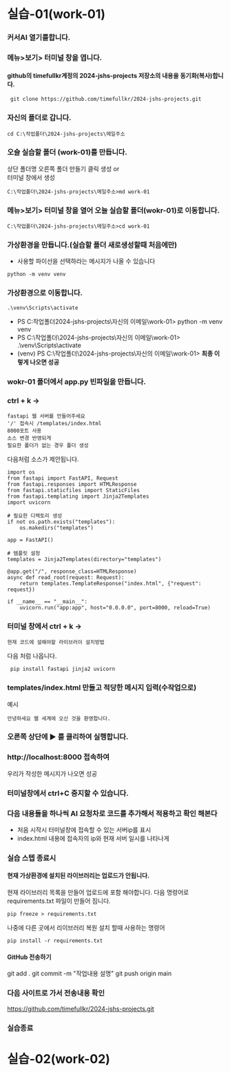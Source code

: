 # 실습-01(work-01) 
### 커서AI 열기를합니다.
### 메뉴>보기> 터미널 창을 엽니다.
#### github의 timefullkr계정의 2024-jshs-projects 저장소의 내용을 동기화(복사)합니다.

```
 git clone https://github.com/timefullkr/2024-jshs-projects.git
```
### 자신의 폴더로 갑니다.
```
cd C:\작업폴더\2024-jshs-projects\메일주소
```
### 오슬 실습할 폴더 (work-01)를 만듭니다.
상단 폴더명 오른쪽 폴더 만들기 클릭 생성 
or  
터미널 창에서 생성 
```
C:\작업폴더\2024-jshs-projects\메일주소>md work-01
```

### 메뉴>보기> 터미널 창을 열어 오늘 실습할 폴더(wokr-01)로 이동합니다.
```
C:\작업폴더\2024-jshs-projects\메일주소>cd work-01
```
### 가상환경을 만듭니다.(실습할 폴더 새로생성할때 처음에만) 
- 사용할 파이선을 선택하라는 메시지가 나올 수 있습니다
```
python -m venv venv
```
### 가상환경으로 이동합니다.
```
.\venv\Scripts\activate
```
- PS C:작업폴더2024-jshs-projects\자신의 이메일\work-01> python -m venv venv
- PS C:\작업폴더\2024-jshs-projects\자신의 이메일\work-01> .\venv\Scripts\activate
- (venv) PS C:\작업폴더\2024-jshs-projects\자신의 이메일\work-01> **최종 이렇게 나오면 성공**

### wokr-01 폴더에서 app.py 빈파일을 만듭니다.
### ctrl + k -> 
```
fastapi 웹 서버를 만들어주세요
'/' 접속시 /templates/index.html
8000포트 사용
소스 변경 반영되게
필요한 폴더가 없는 경우 폴더 생성
```
다음처럼 소스가 제안됩니다.
```
import os
from fastapi import FastAPI, Request
from fastapi.responses import HTMLResponse
from fastapi.staticfiles import StaticFiles
from fastapi.templating import Jinja2Templates
import uvicorn

# 필요한 디렉토리 생성
if not os.path.exists("templates"):
    os.makedirs("templates")

app = FastAPI()

# 템플릿 설정
templates = Jinja2Templates(directory="templates")

@app.get("/", response_class=HTMLResponse)
async def read_root(request: Request):
    return templates.TemplateResponse("index.html", {"request": request})

if __name__ == "__main__":
    uvicorn.run("app:app", host="0.0.0.0", port=8000, reload=True)
```
### 터미널 창에서 ctrl + k -> 
```
현재 코드에 설해야할 라이브러이 설치방법
```
다음 처럼 나옵니다.
```
 pip install fastapi jinja2 uvicorn
```

### templates/index.html 만들고 적당한 메시지 입력(수작업으로)
예시
```
안녕하세요 웹 세계에 오신 것을 환영합니다.
```
### 오른쪽 상단에 ▶ 를 클리하여 실행합니다.
### http://localhost:8000  접속하여 
우리가 작성한 메시지가 나오면 성공

### 터미널창에서 ctrl+C 중지할 수 있습니다.

### 다음 내용들을 하나씩 AI 요청차로 코드를 추가해서 적용하고 확인 해본다
- 처음 시작시 터미널창에 접속할 수 있는 서버ip를 표시
- index.html  내용에 접속자의 ip와 현재 서버 일시를 나타나게

### 실습 스텝 종료시

#### 현재 가상환경에 설치된 라이브러리는 업로드가 안됩니다. 
현재 라이브러리 목록을 만들어 업로드에 포함 해야합니다.
다음 명령어로 requirements.txt 파일이 만들어 짐니다.
```
pip freeze > requirements.txt
```
나중에 다른 곳에서 리이브러리 복원 설치 할때 사용하는 명령어 
```
pip install -r requirements.txt
```
#### GitHub 전송하기
git add .
git commit -m "작업내용 설명"
git push origin main

### 다음 사이트로 가서 전송내용 확인 
https://github.com/timefullkr/2024-jshs-projects.git

### 실습종료

# 실습-02(work-02) 

